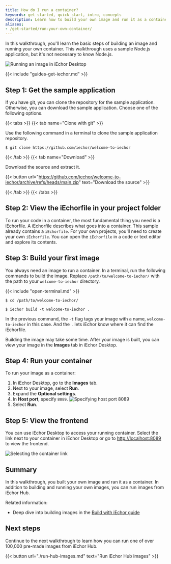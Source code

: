 ```yaml
---
title: How do I run a container?
keywords: get started, quick start, intro, concepts
description: Learn how to build your own image and run it as a container
aliases:
- /get-started/run-your-own-container/
---
```


In this walkthrough, you'll learn the basic steps of building an image and running your own container. This walkthrough uses a sample Node.js application, but it's not necessary to know Node.js.

![Running an image in iEchor Desktop](images/getting-started-run-intro.webp?w=450&border=true)

{{< include "guides-get-iechor.md" >}}

## Step 1: Get the sample application

If you have git, you can clone the repository for the sample application. Otherwise, you can download the sample application. Choose one of the following options.

{{< tabs >}}
{{< tab name="Clone with git" >}}

Use the following command in a terminal to clone the sample application repository.

```console
$ git clone https://github.com/iechor/welcome-to-iechor
```

{{< /tab >}}
{{< tab name="Download" >}}

Download the source and extract it.

{{< button url="https://github.com/iechor/welcome-to-iechor/archive/refs/heads/main.zip" text="Download the source" >}}

{{< /tab >}}
{{< /tabs >}}

## Step 2: View the iEchorfile in your project folder

To run your code in a container, the most fundamental thing you need is a
iEchorfile. A iEchorfile describes what goes into a container. This sample already contains a `iEchorfile`. For your own projects, you'll need to create your own `iEchorfile`. You can open the `iEchorfile` in a code or text editor and explore its contents.

## Step 3: Build your first image

You always need an image to run a container. In a terminal, run the following commands to build the image. Replace `/path/to/welcome-to-iechor/` with the path to your `welcome-to-iechor` directory.

{{< include "open-terminal.md" >}}

```console
$ cd /path/to/welcome-to-iechor/
```
```console
$ iechor build -t welcome-to-iechor .
```

In the previous command, the `-t` flag tags your image with a name,
`welcome-to-iechor` in this case. And the `.` lets iEchor know where it can find
the iEchorfile.

Building the image may take some time. After your image is built, you can view your image in the **Images** tab in iEchor Desktop.

## Step 4: Run your container

To run your image as a container:

1. In iEchor Desktop, go to the **Images** tab.
2. Next to your image, select **Run**.
3. Expand the **Optional settings**.
4. In **Host port**, specify `8089`.
   ![Specifying host port 8089](images/getting-started-run-image.webp?w=500&border=true)
5. Select **Run**.

## Step 5: View the frontend

You can use iEchor Desktop to access your running container. Select the link next to your container in iEchor Desktop or go to [http://localhost:8089](http://localhost:8089) to view the frontend.

![Selecting the container link](images/getting-started-frontend-2.webp?border=true)

## Summary

In this walkthrough, you built your own image and ran it as a container. In addition to building and running your own images, you can run images from iEchor Hub.

Related information:

- Deep dive into building images in the [Build with iEchor guide](../../build/guide/_index.md)

## Next steps

Continue to the next walkthrough to learn how you can run one of over 100,000 pre-made images from iEchor Hub.

{{< button url="./run-hub-images.md" text="Run iEchor Hub images" >}}